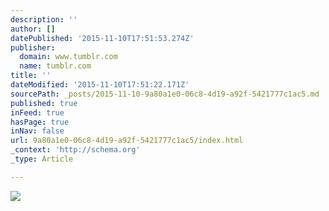 ```yaml
---
description: ''
author: []
datePublished: '2015-11-10T17:51:53.274Z'
publisher:
  domain: www.tumblr.com
  name: tumblr.com
title: ''
dateModified: '2015-11-10T17:51:22.171Z'
sourcePath: _posts/2015-11-10-9a80a1e0-06c8-4d19-a92f-5421777c1ac5.md
published: true
inFeed: true
hasPage: true
inNav: false
url: 9a80a1e0-06c8-4d19-a92f-5421777c1ac5/index.html
_context: 'http://schema.org'
_type: Article

---
```

![](https://41.media.tumblr.com/0c2e71a5eef78f0ce077c6443ca691fc/tumblr_nxd1wc9vBi1qatx2ao1_500.jpg)